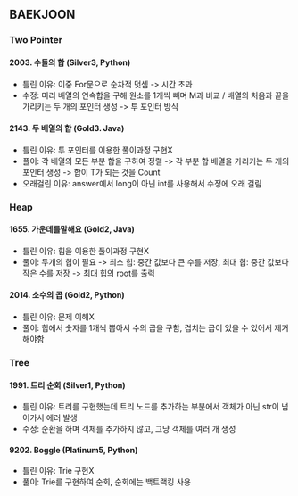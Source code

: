 ## BAEKJOON

### Two Pointer
#### 2003. 수들의 합 (Silver3, Python)
* 틀린 이유: 이중 For문으로 순차적 덧셈 -> 시간 초과
* 수정: 미리 배열의 연속합을 구해 원소를 1개씩 빼며 M과 비교 / 배열의 처음과 끝을 가리키는 두 개의 포인터 생성 -> 투 포인터 방식
#### 2143. 두 배열의 합 (Gold3. Java)
* 틀린 이유: 투 포인터를 이용한 풀이과정 구현X
* 플이: 각 배열의 모든 부분 합을 구하여 정렬 -> 각 부분 합 배열을 가리키는 두 개의 포인터 생성 -> 합이 T가 되는 것을 Count
* 오래걸린 이유: answer에서 long이 아닌 int를 사용해서 수정에 오래 걸림

### Heap
#### 1655. 가운데를말해요 (Gold2, Java)
* 틀린 이유: 힙을 이용한 풀이과정 구현X
* 풀이: 두개의 힙이 필요 -> 최소 힙: 중간 값보다 큰 수를 저장, 최대 힙: 중간 값보다 작은 수를 저장 -> 최대 힙의 root를 출력
#### 2014. 소수의 곱 (Gold2, Python)
* 틀린 이유: 문제 이해X
* 풀이: 힙에서 숫자를 1개씩 뽑아서 수의 곱을 구함, 겹치는 곱이 있을 수 있어서 제거해야함

### Tree
#### 1991. 트리 순회 (Silver1, Python)
* 틀린 이유: 트리를 구현했는데 트리 노드를 추가하는 부분에서 객체가 아닌 str이 넘어가서 에러 발생
* 수정: 순환을 하며 객체를 추가하지 않고, 그냥 객체를 여러 개 생성
#### 9202. Boggle (Platinum5, Python)
* 틀린 이유: Trie 구현X
* 풀이: Trie를 구현하여 순회, 순회에는 백트랙킹 사용